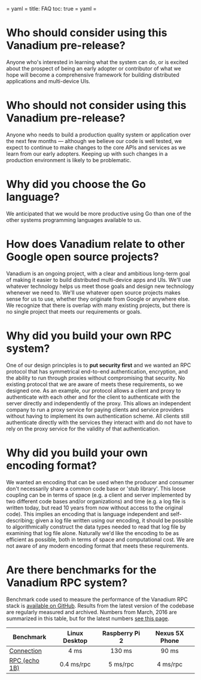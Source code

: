 = yaml =
title: FAQ
toc: true
= yaml =

# Who should consider using this Vanadium pre-release?

Anyone who's interested in learning what the system can do, or is excited about
the prospect of being an early adopter or contributor of what we hope will
become a comprehensive framework for building distributed applications and
multi-device UIs.

# Who should not consider using this Vanadium pre-release?

Anyone who needs to build a production quality system or application over the
next few months &mdash; although we believe our code is well tested, we expect
to continue to make changes to the core APIs and services as we learn from our
early adopters. Keeping up with such changes in a production environment is
likely to be problematic.

# Why did you choose the Go language?

We anticipated that we would be more productive using Go than one of the other
systems programming languages available to us.

# How does Vanadium relate to other Google open source projects?

Vanadium is an ongoing project, with a clear and ambitious long-term goal of
making it easier to build distributed multi-device apps and UIs. We'll use
whatever technology helps us meet those goals and design new technology whenever
we need to. We'll use whatever open source projects makes sense for us to use,
whether they originate from Google or anywhere else. We recognize that there is
overlap with many existing projects, but there is no single project that meets
our requirements or goals.

# Why did you build your own RPC system?

One of our design principles is to **put security first** and we wanted an RPC
protocol that has symmetrical end-to-end authentication, encryption, and the
ability to run through proxies without compromising that security. No existing
protocol that we are aware of meets these requirements, so we designed one. As
an example, our protocol allows a client and proxy to authenticate with each
other and for the client to authenticate with the server directly and
independently of the proxy. This allows an independent company to run a proxy
service for paying clients and service providers without having to implement its
own authentication scheme. All clients still authenticate directly with the
services they interact with and do not have to rely on the proxy service for the
validity of that authentication.

# Why did you build your own encoding format?

We wanted an encoding that can be used when the producer and consumer don't
necessarily share a common code base or 'stub library'. This loose coupling can
be in terms of space (e.g. a client and server implemented by two different code
bases and/or organizations) and time (e.g. a log file is written today, but read
10 years from now without access to the original code). This implies an encoding
that is language independent and self-describing; given a log file written using
our encoding, it should be possible to algorithmically construct the data types
needed to read that log file by examining that log file alone. Naturally we'd
like the encoding to be as efficient as possible, both in terms of space and
computational cost. We are not aware of any modern encoding format that meets
these requirements.

# Are there benchmarks for the Vanadium RPC system?

Benchmark code used to measure the performance of the Vanadium RPC stack is
[available on GitHub][benchmarks]. Results from the latest version of the
codebase are regularly measured and archived. Numbers from March, 2016 are
summarized in this table, but for the latest numbers [see this
page](/performance.html).

Benchmark      |Linux Desktop    |Raspberry Pi 2   | Nexus 5X Phone
---------------|:---------------:|:---------------:|:---------------:
[Connection][benchmark-connection]     |4 ms             | 130 ms          | 90 ms
[RPC (echo 1B)][benchmark-echo-1B] |0.4 ms/rpc       | 5 ms/rpc        | 4 ms/rpc

[benchmarks]: https://github.com/vanadium/go.ref/blob/master/runtime/internal/rpc/benchmark/benchmark_test.go
[benchmark-connection]: https://benchmarks.v.io/?q=v.io%2Fx%2Fref%2Fruntime%2Finternal%2Frpc%2Fbenchmark.BenchmarkConnectionEstablishment+uploader%3Adev.v.io%3Arole%3Avlab%3Aapp%3Abenchmarks%3A20160218
[benchmark-echo-1B]: https://benchmarks.v.io/?q=v.io%2Fx%2Fref%2Fruntime%2Finternal%2Frpc%2Fbenchmark.Benchmark____1B+uploader%3Adev.v.io%3Arole%3Avlab%3Aapp%3Abenchmarks%3A20160218
